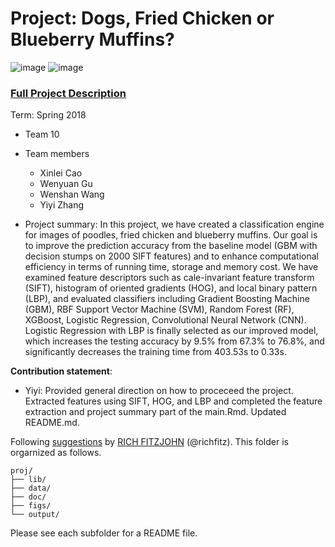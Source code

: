 # Project: Dogs, Fried Chicken or Blueberry Muffins?
![image](figs/chicken.jpg)
![image](figs/muffin.jpg)

### [Full Project Description](doc/project3_desc.md)

Term: Spring 2018

+ Team 10
+ Team members
	+ Xinlei Cao
	+ Wenyuan Gu
	+ Wenshan Wang
	+ Yiyi Zhang

+ Project summary: In this project, we have created a classification engine for images of poodles, fried chicken and blueberry muffins. Our goal is to improve the prediction accuracy from the baseline model (GBM with decision stumps on 2000 SIFT features) and to enhance computational efficiency in terms of running time, storage and memory cost. We have examined feature descriptors such as cale-invariant feature transform (SIFT), histogram of oriented gradients (HOG), and local binary pattern (LBP), and evaluated classifiers including Gradient Boosting Machine (GBM), RBF Support Vector Machine (SVM), Random Forest (RF), XGBoost, Logistic Regression, Convolutional Neural Network (CNN). Logistic Regression with LBP is finally selected as our improved model, which increases the testing accuracy by 9.5% from 67.3% to 76.8%, and significantly decreases the training time from 403.53s to 0.33s. 
	
**Contribution statement**: 
+ Yiyi: Provided general direction on how to proceceed the project. Extracted features using SIFT, HOG, and LBP and completed the feature extraction and project summary part of the main.Rmd. Updated README.md. 

Following [suggestions](http://nicercode.github.io/blog/2013-04-05-projects/) by [RICH FITZJOHN](http://nicercode.github.io/about/#Team) (@richfitz). This folder is orgarnized as follows.

```
proj/
├── lib/
├── data/
├── doc/
├── figs/
└── output/
```

Please see each subfolder for a README file.
